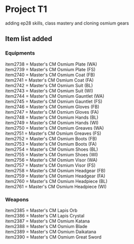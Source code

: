 # Project T1
 adding ep28 skills, class mastery and cloning osmium gears

## Item list added
### Equipments
item2738 = Master's CM Osmium Plate (WA)<br>
item2739 = Master's CM Osmium Plate (FS)<br>
item2740 = Master's CM Osmium Coat (FB)<br>
item2741 = Master's CM Osmium Coat (FA)<br>
item2742 = Master's CM Osmium Suit (BL)<br>
item2743 = Master's CM Osmium Suit (WI)<br>
item2744 = Master's CM Osmium Gauntlet (WA)<br>
item2745 = Master's CM Osmium Gauntlet (FS)<br>
item2746 = Master's CM Osmium Gloves (FB)<br>
item2747 = Master's CM Osmium Gloves (FA)<br>
item2748 = Master's CM Osmium Hands (BL)<br>
item2749 = Master's CM Osmium Hands (WI)<br>
item2750 = Master's CM Osmium Greaves (WA)<br>
item2751 = Master's CM Osmium Greaves (FS)<br>
item2752 = Master's CM Osmium Boots (FB)<br>
item2753 = Master's CM Osmium Boots (FA)<br>
item2754 = Master's CM Osmium Shoes (BL)<br>
item2755 = Master's CM Osmium Shoes (WI)<br>
item2756 = Master's CM Osmium Visor (WA)<br>
item2757 = Master's CM Osmium Visor (FS)<br>
item2758 = Master's CM Osmium Headgear (FB)<br>
item2759 = Master's CM Osmium Headgear (FA)<br>
item2760 = Master's CM Osmium Headpiece (BL)<br>
item2761 = Master's CM Osmium Headpiece (WI)<br>
### Weapons
item2385 = Master's CM Lapis Orb<br>
item2386 = Master's CM Lapis Crystal<br>
item2387 = Master's CM Osmium Katana<br>
item2388 = Master's CM Osmium Blade<br>
item2389 = Master's CM Osmium Daikatana<br>
item2390 = Master's CM Osmium Great Sword<br>